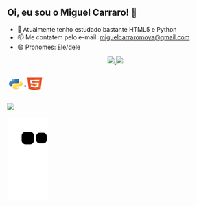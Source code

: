 ## Oi, eu sou o Miguel Carraro! 👋

- 🌱 Atualmente tenho estudado bastante HTML5 e Python
- 📫 Me contatem pelo e-mail: miguelcarraromoya@gmail.com
- 😄 Pronomes: Ele/dele

<div align="center">
  <a href="https://github.com/miguelcarraro">
  <img height="170em" src="https://github-readme-stats.vercel.app/api?username=miguelcarraro&show_icons=true&theme=dark&include_all_commits=true&count_private=true"/>
  <img height="170em" src="https://github-readme-stats.vercel.app/api/top-langs/?username=miguelcarraro&layout=compact&langs_count=7&theme=dark"/>    
</div>
  
  ##
  
   <img align="center" alt="Rafa-Python" height="30" width="40" src="https://raw.githubusercontent.com/devicons/devicon/master/icons/python/python-original.svg">
   <img align="center" alt="Rafa-HTML" height="30" width="40" src="https://raw.githubusercontent.com/devicons/devicon/master/icons/html5/html5-original.svg">
  
  ##
  
  <div>
     <a href = "mailto:miguelcarraromoya@gmail.com"><img src="https://img.shields.io/badge/-Gmail-%23333?style=for-the-badge&logo=gmail&logoColor=red" target="_blank"></a>
    

  </div>
  
  ![Snake animation](https://github.com/miguelcarraro/miguelcarraro/blob/output/github-contribution-grid-snake.svg)
